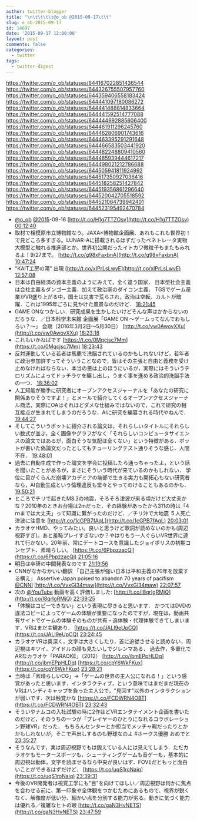 ```yaml
---
author: twitter-blogger
title: "\n\t\t\t\t@o_ob @2015-09-17\t\t"
slug: o_ob-2015-09-17
id: 14697
date: '2015-09-17 12:00:00'
layout: post
comments: false
categories:
  - twitter
tags:
  - twitter-digest
---
```


https://twitter.com/o_ob/statuses/644167022851436544 https://twitter.com/o_ob/statuses/644326755507957760 https://twitter.com/o_ob/statuses/644359406558183424 https://twitter.com/o_ob/statuses/644441097180086272 https://twitter.com/o_ob/statuses/644441488814833664 https://twitter.com/o_ob/statuses/644441592514777088 https://twitter.com/o_ob/statuses/644444692885606400 https://twitter.com/o_ob/statuses/644461911296245760 https://twitter.com/o_ob/statuses/644462806901743616 https://twitter.com/o_ob/statuses/644463395291291648 https://twitter.com/o_ob/statuses/644466583503441920 https://twitter.com/o_ob/statuses/644482248809410560 https://twitter.com/o_ob/statuses/644485939444617217 https://twitter.com/o_ob/statuses/644498021212786688 https://twitter.com/o_ob/statuses/644505941811924992 https://twitter.com/o_ob/statuses/644517350927036416 https://twitter.com/o_ob/statuses/644518258251427842 https://twitter.com/o_ob/statuses/644519356861296640 https://twitter.com/o_ob/statuses/644520042705518592 https://twitter.com/o_ob/statuses/644521064739942401 https://twitter.com/o_ob/statuses/644523195492470784  

*   [@o_ob](https://twitter.com/o_ob) [@2015](https://twitter.com/2015)-09-16 [http://t.co/H1g7TTZOsv](http://t.co/H1g7TTZOsv) [00:12:40](https://twitter.com/o_ob/statuses/644167022851436544)
*   取材で相模原市立博物館なう。JAXA×博物館企画展、あれもこれも世界初！で見どころ多すぎる。LUNAR-Aに搭載されるはずだったペネトレータ実物大模型と触れる推進部とか。世界初公開だったイトカワ微粒子もまたもみれるよ！9/27まで。 [http://t.co/g98xFaxbnA](http://t.co/g98xFaxbnA) [10:47:24](https://twitter.com/o_ob/statuses/644326755507957760)
*   "KAIT工房の滝" 出現 [http://t.co/xIPrLsLwvE](http://t.co/xIPrLsLwvE) [12:57:08](https://twitter.com/o_ob/statuses/644359406558183424)
*   日本は自由経済の資本主義のようにみえて，全く違う国家． 日本型社会主義は会社主義＆ダンゴー主義．加えて政治家のダイコン主義． TGSでゲーム産業がVR盛り上がる中，国土は災害で荒らされ，政治は空転．カルトが暗躍．これは1995年ごろに見かけた風景なのだけど． [18:21:45](https://twitter.com/o_ob/statuses/644441097180086272)
*   GAME ONなつかしい．研究成果を生かしたいけどそんな声はかからないのだろうな．／日本科学未来館 企画展「GAME ON ～ゲームってなんでおもしろい？～」 会期（2016年3月2日～5月30日） [http://t.co/vw0AwovXXu](http://t.co/vw0AwovXXu) [18:23:18](https://twitter.com/o_ob/statuses/644441488814833664)
*   これもいかねばです [https://t.co/0Mqcjsc7Mm](https://t.co/0Mqcjsc7Mm) [18:23:43](https://twitter.com/o_ob/statuses/644441592514777088)
*   反対運動している若者は馬鹿で洗脳されているのかもしれないけど，若年者に政治参加許すってそういうことなので，皆はその主張と自由と義務を受け止めなければならない．本当の悪は上のほうにいるが，実際にはそういうテロリズムによってドッチラケを醸し出し，うまく事を進める政治的洗脳手法の一つ． [18:36:02](https://twitter.com/o_ob/statuses/644444692885606400)
*   人工知能が勝手に研究者にオープンアクセスジャーナルを「あなたの研究に関係ありそうですよ！」とメールで紹介してくるオープンアクセスジャーナル商法，実際にOAはそれほどダメな仕組みではないので，これで研究の相互接点が生まれてしまうのだろうな．AIに研究を編纂される時代やねんで． [19:44:27](https://twitter.com/o_ob/statuses/644461911296245760)
*   そしてこういうボットに紹介される論文は，それらしいタイトルにそれらしい数式が並ぶ，全く画像やグラフがなく「それらしいコンピュータサイエンスの論文ではあるが，面白そうな気配は全くない」という特徴がある．ボットが書いた偽論文だったとしてもチューリングテスト通りそうな感じ．人間不在． [19:48:01](https://twitter.com/o_ob/statuses/644462806901743616)
*   過去に自動生成で作った論文を学会に投稿したら通っちゃったよ，という話を聞いたことがあるが，まさにそういう時代が来ているのかもしれない． 学位に目がくらんだ崩壊アカデミアの端部で生きる実力も開拓心もない研究者なら，AI自動生成という倫理違反も堂々とやってのけることもあるのかも． [19:50:21](https://twitter.com/o_ob/statuses/644463395291291648)
*   ところでチリで起きたM8.3の地震，そろそろ津波が来る頃だけど大丈夫かな？2010年のときお台場は2mだった．その経験があったから311の時は「4ｍまでは大丈夫」って知識に繋がったのだけど．／チリ沖で大地震 ５人死亡 津波に注意を [http://t.co/1cGPB7fAqL](http://t.co/1cGPB7fAqL) [20:03:01](https://twitter.com/o_ob/statuses/644466583503441920)
*   カラオケHMD、やってみたい。良いと思うけど歌詞が読めないのかも(周辺視野すぎ)。あと羞恥プレイすぎないか？やはりもう一人ぐらいVR世界に連れて行かない。20年前、常にデートコースを意識したジョイポリスの初期コンセプト、素晴らしい。 [https://t.co/6PbpzzacQj](https://t.co/6PbpzzacQj) [21:05:16](https://twitter.com/o_ob/statuses/644482248809410560)
*   明日は卒研の中間発表なのです [21:19:56](https://twitter.com/o_ob/statuses/644485939444617217)
*   CNNがなかなかいい翻訳 「自己主張が強い日本は平和主義の70年を放棄する構え」 Assertive Japan poised to abandon 70 years of pacifism [@CNNI](https://twitter.com/CNNI) [http://t.co/VvxGl34maw](http://t.co/VvxGl34maw) [22:07:57](https://twitter.com/o_ob/statuses/644498021212786688)
*   次の [@YouTube](https://twitter.com/YouTube) 動画を高く評価しました: [http://t.co/I8qrIgRMjQ](http://t.co/I8qrIgRMjQ) [22:39:25](https://twitter.com/o_ob/statuses/644505941811924992)
*   「体験はコピーできない」という表現に尽きると思います． かつてはDVDの違法コピーによってゲームの体験が重要になったのですが，現在は，動画共有サイトでゲームの体験そのものが共有・追体験・代理体験できてしまいます．VRはまだ主観あり． [https://t.co/JALI9eUpCQ](https://t.co/JALI9eUpCQ) [23:24:45](https://twitter.com/o_ob/statuses/644517350927036416)
*   カラオケVRは奥深く，文字は大きくしたり，首に追従させると読めない，周辺視はキツイ．アイドルの顔も見たいしでジレンマある． 過去作，多重化でARなカラオケ「PARAOKE」（2012） [http://t.co/ibmEPpHLDq](http://t.co/ibmEPpHLDq) [https://t.co/cpY6WkFKux](https://t.co/cpY6WkFKux) [23:28:21](https://twitter.com/o_ob/statuses/644518258251427842)
*   当時は「素晴らしいCG」→「ゲームの世界の主人公になれる！」という感覚があったと思います．インタラクティブ，という意味ではまだまだ現在のVRはハンディキャップを負った主人公で，"見回す"以外のインタラクションが弱いです．次は触覚かな [https://t.co/FCDWRN4OBT](https://t.co/FCDWRN4OBT) [23:32:43](https://twitter.com/o_ob/statuses/644519356861296640)
*   そういやナムコの入社試験の時に2作ほどVRエンタテイメント企画を書いたのだけど，そのうちの一つが「プレイヤーのひとりになれるコラボレーション野球VR」だった． もちろんセンターとか担当でメッチャ暇だったりとかかもしれないが，そこで声出しするのも野球なのよ #ホークス優勝 おめでと [23:35:27](https://twitter.com/o_ob/statuses/644520042705518592)
*   そうなんです，実は周辺視野でもは鍛えている人には見えてしまう．ただカラオケもモータースポーツも，シューティングゲームも音ゲーも，基本的に周辺視は動体，文字を読ませるなら中央が良いはず．FOVEだともっと面白いことができるはずだけど． [https://t.co/uqS1roNaiq](https://t.co/uqS1roNaiq) [23:39:31](https://twitter.com/o_ob/statuses/644521064739942401)
*   今後のVR開発者は視覚工学にも"目"を向けてほしい／周辺視野は何かに焦点を合わせる前に、第一印象や全体観をつかむためにあるもので、視界が鋭くなく、解像度が低い分、細かい点を分別する能力が劣る。動きに気づく能力は優れる／複雑なヒトの眼 [http://t.co/gaN3HvNETS](http://t.co/gaN3HvNETS) [23:47:59](https://twitter.com/o_ob/statuses/644523195492470784)